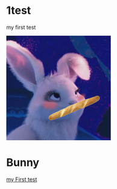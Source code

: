 # 1test
my first test

<img src="https://raw.githubusercontent.com/KrolikBunnyy/1test/main/2png.png" alt=""></img>
<h1>Bunny</h1>

<a href="https://github.com/KrolikBunnyy/1test">my First test</a>
